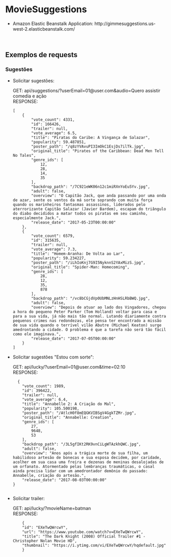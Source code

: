 <h1>MovieSuggestions</h1>
<p>

<ul>
  <li>Amazon Elastic Beanstalk Application: <a>http://gimmesuggestions.us-west-2.elasticbeanstalk.com/<a/></li>
</ul>
</p>

<br />
<h2>Exemplos de requests</h2>
<h3>Sugestões</h3>

<ul>
<li>Solicitar sugestões:</li>
<p>
GET: api/suggestions/?userEmail=01@user.com&audio=Quero assistir comedia e ação</br>
RESPONSE: </br>
<code>
[
    {
        "vote_count": 4331,
        "id": 166426,
        "trailer": null,
        "vote_average": 6.5,
        "title": "Piratas do Caribe: A Vingança de Salazar",
        "popularity": 59.487851,
        "poster_path": "/q8zYVAvuPI3ImOkC1EsjDs7ilTk.jpg",
        "original_title": "Pirates of the Caribbean: Dead Men Tell No Tales",
        "genre_ids": [
            12,
            28,
            14,
            35
        ],
        "backdrop_path": "/7C921eWK06n12c1miRXnYoEu5Yv.jpg",
        "adult": false,
        "overview": "O Capitão Jack, que anda passando por uma onda de azar, sente os ventos da má sorte soprando com muita força quando os marinheiros fantasmas assassinos, liderados pelo aterrorizante Capitão Salazar (Javier Bardem), escapam do triângulo do diabo decididos a matar todos os piratas em seu caminho, especialmente Jack.",
        "release_date": "2017-05-23T00:00:00"
    },
    {
        "vote_count": 6579,
        "id": 315635,
        "trailer": null,
        "vote_average": 7.3,
        "title": "Homem-Aranha: De Volta ao Lar",
        "popularity": 59.234227,
        "poster_path": "/iLhIoKnj7G9I5NyknnS2YAxMizS.jpg",
        "original_title": "Spider-Man: Homecoming",
        "genre_ids": [
            28,
            12,
            35,
            878
        ],
        "backdrop_path": "/vc8bCGjdVp0UbMNLzHnHSLRbBWQ.jpg",
        "adult": false,
        "overview": "Depois de atuar ao lado dos Vingadores, chegou a hora do pequeno Peter Parker (Tom Holland) voltar para casa e para a sua vida, já não mais tão normal. Lutando diariamente contra pequenos crimes nas redondezas, ele pensa ter encontrado a missão de sua vida quando o terrível vilão Abutre (Michael Keaton) surge amedrontando a cidade. O problema é que a tarefa não será tão fácil como ele imaginava.",
        "release_date": "2017-07-05T00:00:00"
    }
]
</code>
</p>
  
<li>Solicitar sugestões "Estou com sorte":</li>
<p>
GET: api/lucky/?userEmail=01@user.com&time=02:10</br>
RESPONSE: </br>
<code>
  {
    "vote_count": 1989,
    "id": 396422,
    "trailer": null,
    "vote_average": 6.4,
    "title": "Annabelle 2: A Criação do Mal",
    "popularity": 105.500198,
    "poster_path": "/AtlcH0f8mEQGKVIBSgV4GgkTZMr.jpg",
    "original_title": "Annabelle: Creation",
    "genre_ids": [
        27,
        9648,
        53
    ],
    "backdrop_path": "/3L5gfIKt2RK9vnCiLgWTAzkhQWC.jpg",
    "adult": false,
    "overview": "Anos após a trágica morte de sua filha, um habilidoso artesão de bonecas e sua esposa decidem, por caridade, acolher em sua casa uma freira e dezenas de meninas desalojadas de um orfanato. Atormentado pelas lembranças traumáticas, o casal ainda precisa lidar com um amedrontador demônio do passado: Annabelle, criação do artesão.",
    "release_date": "2017-08-03T00:00:00"
}
  </code>
</p>

<li>Solicitar trailer:</li>
<p>
GET: api/lucky/?movieName=batman</br>
RESPONSE:</br>
  <code>
    {
    "id": "EXeTwQWrcwY",
    "url": "https://www.youtube.com/watch?v=EXeTwQWrcwY",
    "title": "The Dark Knight (2008) Official Trailer #1 - Christopher Nolan Movie HD",
    "thumbnail": "https://i.ytimg.com/vi/EXeTwQWrcwY/hqdefault.jpg"
    }</code>
</p>

 </ul>
